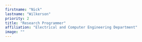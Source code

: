 ```yaml
---
firstname: "Nick"
lastname: "Wilkerson"
priority: 2
title: "Research Programmer"
affiliation: "Electrical and Computer Engineering Department"
image: ""
---
```

